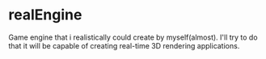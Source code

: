 # realEngine
Game engine that i realistically could create by myself(almost). I'll try to do that it will be capable of creating real-time 3D rendering applications.
